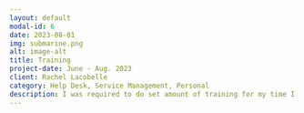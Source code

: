 ```yaml
---
layout: default
modal-id: 6
date: 2023-08-01
img: submarine.png
alt: image-alt
title: Training
project-date: June - Aug. 2023
client: Rachel Lacobelle
category: Help Desk, Service Management, Personal
description: I was required to do set amount of training for my time I spent here this summer. <p>&nbsp;</p> <p>This required training included training on </p> <ul> <li> ITIL </li> <li> ServiceNow </li> <li> Support Desk How To </li> <li> Yale Help Desk Training </li> </ul> <p>&nbsp;</p> <p> In my free time, I also tried to do training on my own through LinkedIn Learn. </p>
---
```

